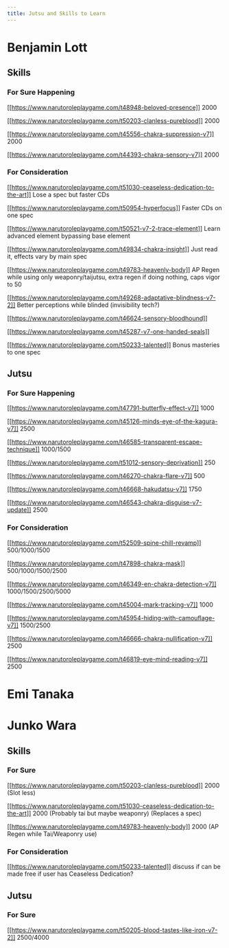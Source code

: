 ```yaml
---
title: Jutsu and Skills to Learn
---
```


# Benjamin Lott

## Skills

### For Sure Happening

[[https://www.narutoroleplaygame.com/t48948-beloved-presence]] 2000

[[https://www.narutoroleplaygame.com/t50203-clanless-pureblood]] 2000

[[https://www.narutoroleplaygame.com/t45556-chakra-suppression-v7]] 2000

[[https://www.narutoroleplaygame.com/t44393-chakra-sensory-v7]] 2000

### For Consideration

[[https://www.narutoroleplaygame.com/t51030-ceaseless-dedication-to-the-art]] Lose a spec but faster CDs

[[https://www.narutoroleplaygame.com/t50954-hyperfocus]] Faster CDs on one spec

[[https://www.narutoroleplaygame.com/t50521-v7-2-trace-element]] Learn advanced element bypassing base element

[[https://www.narutoroleplaygame.com/t49834-chakra-insight]] Just read it, effects vary by main spec

[[https://www.narutoroleplaygame.com/t49783-heavenly-body]] AP Regen while using only weaponry/taijutsu, extra regen if doing nothing, caps vigor to 50

[[https://www.narutoroleplaygame.com/t49268-adaptative-blindness-v7-2]] Better perceptions while blinded (invisibility tech?)

[[https://www.narutoroleplaygame.com/t46624-sensory-bloodhound]]

[[https://www.narutoroleplaygame.com/t45287-v7-one-handed-seals]]

[[https://www.narutoroleplaygame.com/t50233-talented]] Bonus masteries to one spec

## Jutsu

### For Sure Happening

[[https://www.narutoroleplaygame.com/t47791-butterfly-effect-v7]] 1000

[[https://www.narutoroleplaygame.com/t45126-minds-eye-of-the-kagura-v7]] 2500

[[https://www.narutoroleplaygame.com/t46585-transparent-escape-technique]] 1000/1500

[[https://www.narutoroleplaygame.com/t51012-sensory-deprivation]] 250

[[https://www.narutoroleplaygame.com/t46270-chakra-flare-v7]] 500

[[https://www.narutoroleplaygame.com/t46668-hakudatsu-v7]] 1750

[[https://www.narutoroleplaygame.com/t46543-chakra-disguise-v7-update]] 2500

### For Consideration

[[https://www.narutoroleplaygame.com/t52509-spine-chill-revamp]] 500/1000/1500

[[https://www.narutoroleplaygame.com/t47898-chakra-mask]] 500/1000/1500/2500

[[https://www.narutoroleplaygame.com/t46349-en-chakra-detection-v7]] 1000/1500/2500/5000

[[https://www.narutoroleplaygame.com/t45004-mark-tracking-v7]] 1000

[[https://www.narutoroleplaygame.com/t45954-hiding-with-camouflage-v7]] 1500/2500

[[https://www.narutoroleplaygame.com/t46666-chakra-nullification-v7]] 2500

[[https://www.narutoroleplaygame.com/t46819-eye-mind-reading-v7]] 2500




# Emi Tanaka

# Junko Wara

## Skills

### For Sure

[[https://www.narutoroleplaygame.com/t50203-clanless-pureblood]] 2000 (Slot less)

[[https://www.narutoroleplaygame.com/t51030-ceaseless-dedication-to-the-art]] 2000 (Probably tai but maybe weaponry) (Replaces a spec)

[[https://www.narutoroleplaygame.com/t49783-heavenly-body]] 2000 (AP Regen while Tai/Weaponry use)

### For Consideration

[[https://www.narutoroleplaygame.com/t50233-talented]] discuss if can be made free if user has Ceaseless Dedication?

## Jutsu

### For Sure

[[https://www.narutoroleplaygame.com/t50205-blood-tastes-like-iron-v7-2]] 2500/4000